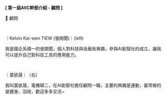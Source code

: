 **[ 第一屆AIIC幹部介紹 - 顧問 ]**

💼 顧問

&nbsp;

｜Kelvin Kai-wen TIEW (張開聞)｜(left)

我是國企系碩一的張開聞，個人對科技與金融有興趣，參與AI創智社的成立，讓我可以提升自己對科技工具的應用能力。

&nbsp;

｜葉欲晟｜（右）

我叫葉欲晟，電機碩二，在AI創智社擔任顧問一職，主要的興趣是運動，最常做的是健身、羽球，歡迎多多交流~
